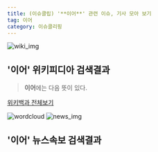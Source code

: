 ```yaml
---
title: (이슈클립) '**이어**' 관련 이슈, 기사 모아 보기
tag: 이어
category: 이슈클리핑
---
```

![wiki_img](https://user-images.githubusercontent.com/42597476/44503234-41136a80-a6d0-11e8-9071-6fc6418eafe4.png)
## **'**이어**'** 위키피디아 검색결과
>**이어**에는 다음 뜻이 있다.

<a href="https://ko.wikipedia.org/wiki/이어" target="_blank">위키백과 전체보기</a>

![wordcloud](https://s3.ap-northeast-2.amazonaws.com/lyrics101-wordcloud/2018-10-01-1538332565.png)
![news_img](https://user-images.githubusercontent.com/42597476/44507050-1206f400-a6e4-11e8-8d98-7ffbfebb353f.png)
## **'**이어**'** 뉴스속보 검색결과

